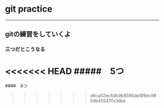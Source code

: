# git practice

---

## gitの練習をしていくよ

### 三つだとこうなる
<<<<<<< HEAD
#####　5つ
=======
####　4つ
>>>>>>> d6ca02ec6db9b8595de199dc980db455470c1dbe
